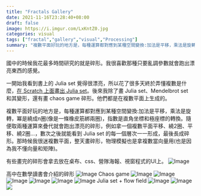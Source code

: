 ```yaml
---
title: "Fractals Gallery"
date: 2021-11-16T23:28:40+08:00
draft: false
image: https://i.imgur.com/LxKntZ0.jpg
categories: visual
tags: ["fractal","gallery","visual","Processing"]
summary: "複數平面好玩的地方是，每種運算都對應到某種空間變換:加法是平移，乘法是旋轉，冪是繞成n圈(像是一條橡皮筋綁兩圈)，指數是 xy 坐標和極座標的轉換。"
---
```


國中的時候我花最多時間研究的就是碎形。我很喜歡那種只要亂調參數就會跑出漂亮東西的感覺。

一開始我看到書上的 Julia set 覺得很漂亮，所以花了很多天終於弄懂複數是什麼，[在 Scratch 上面畫出 Julia set](https://scratch.mit.edu/projects/121301000/)。後來我除了畫 Julia set、Mendelbrot set 和其變形，還有畫 chaos game 碎形。他們都是在複數平面上生成的。

複數平面好玩的地方是，每種運算都對應到某種空間變換:加法是平移，乘法是旋轉，冪是繞成n圈(像是一條橡皮筋綁兩圈)，指數是直角坐標和極座標的轉換。隨便取兩種運算來疊代就會跑出漂亮的碎形，例如拿一個複數平面平移、繞2圈、平移、繞2圈...，數次之後就能看到 Julia set 的每一個層次一一形成，最後長成碎形。那時候我很迷複數平面，整天畫碎形，物理模擬也是拿複數當向量用(也是因為我不懂向量和矩陣)。

有些畫完的碎形會拿去放在桌布、css、營隊海報、視窗程式的UI上。
![Image](https://i.imgur.com/PUktTFC.jpg#center)

高中在數學讀書會介紹的碎形
![Image](https://i.imgur.com/42CnyAG.jpg#center)
Chaos game
![Image](https://i.imgur.com/LxKntZ0.jpg#center)
![Image](https://i.imgur.com/ibkbS1K.jpg#center)
![Image](https://i.imgur.com/urKJVhG.jpg#center)
![Image](https://i.imgur.com/nkziqQO.jpg#center)
![Image](https://i.imgur.com/n8rMNgv.jpg#center)
![Image](https://i.imgur.com/v8YyRtO.jpg#center)
Julia set + flow field
![Image](https://i.imgur.com/m1WiHYF.jpg#center)
![Image](https://i.imgur.com/D6dL4MQ.jpg#center)
![](https://i.imgur.com/GFXDDXk.jpeg)